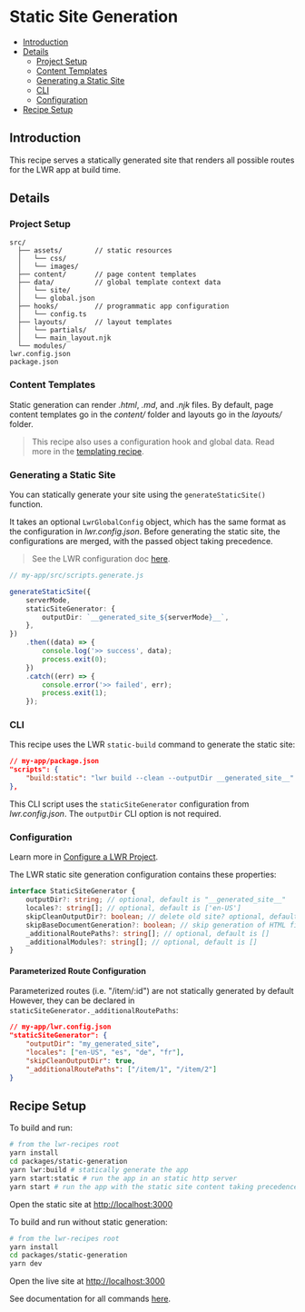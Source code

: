 # Static Site Generation

-   [Introduction](#introduction)
-   [Details](#details)
    -   [Project Setup](#project-setup)
    -   [Content Templates](#content-templates)
    -   [Generating a Static Site](#generating-a-static-site)
    -   [CLI](#cli)
    -   [Configuration](#configuration)
-   [Recipe Setup](#recipe-setup)

## Introduction

This recipe serves a statically generated site that renders all possible routes for the LWR app at build time.

## Details

### Project Setup

```
src/
  ├── assets/        // static resources
  │   └── css/
  │   └── images/
  ├── content/       // page content templates
  ├── data/          // global template context data
  │   └── site/
  │   └── global.json
  ├── hooks/         // programmatic app configuration
  │   └── config.ts
  ├── layouts/       // layout templates
  │   └── partials/
  │   └── main_layout.njk
  └── modules/
lwr.config.json
package.json
```

### Content Templates

Static generation can render _.html_, _.md_, and _.njk_ files. By default, page content templates go in the _content/_ folder and layouts go in the _layouts/_ folder.

> This recipe also uses a configuration hook and global data. Read more in the [templating recipe](https://github.com/salesforce-experience-platform-emu/lwr-recipes/tree/main/packages/templating).

### Generating a Static Site

You can statically generate your site using the `generateStaticSite()` function.

It takes an optional `LwrGlobalConfig` object, which has the same format as the configuration in _lwr.config.json_. Before generating the static site, the configurations are merged, with the passed object taking precedence.

> See the LWR configuration doc [here](https://github.com/salesforce-experience-platform-emu/lwr-recipes/blob/main/doc/config.md).

```typescript
// my-app/src/scripts.generate.js

generateStaticSite({
    serverMode,
    staticSiteGenerator: {
        outputDir: `__generated_site_${serverMode}__`,
    },
})
    .then((data) => {
        console.log('>> success', data);
        process.exit(0);
    })
    .catch((err) => {
        console.error('>> failed', err);
        process.exit(1);
    });
```

### CLI

This recipe uses the LWR `static-build` command to generate the static site:

```json
// my-app/package.json
"scripts": {
    "build:static": "lwr build --clean --outputDir __generated_site__"
},
```

This CLI script uses the `staticSiteGenerator` configuration from _lwr.config.json_. The `outputDir` CLI option is not required.

### Configuration

Learn more in [Configure a LWR Project](https://github.com/salesforce-experience-platform-emu/lwr-recipes/blob/main/doc/config.md).

The LWR static site generation configuration contains these properties:

```typescript
interface StaticSiteGenerator {
    outputDir?: string; // optional, default is "__generated_site__"
    locales?: string[]; // optional, default is ['en-US']
    skipCleanOutputDir?: boolean; // delete old site? optional, default is false
    skipBaseDocumentGeneration?: boolean; // skip generation of HTML files? optional, default is false
    _additionalRoutePaths?: string[]; // optional, default is []
    _additionalModules?: string[]; // optional, default is []
}
```

#### Parameterized Route Configuration

Parameterized routes (i.e. "/item/:id") are not statically generated by default However, they can be declared in `staticSiteGenerator._additionalRoutePaths`:

```json
// my-app/lwr.config.json
"staticSiteGenerator": {
    "outputDir": "my_generated_site",
    "locales": ["en-US", "es", "de", "fr"],
    "skipCleanOutputDir": true,
    "_additionalRoutePaths": ["/item/1", "/item/2"]
}
```

## Recipe Setup

To build and run:

```bash
# from the lwr-recipes root
yarn install
cd packages/static-generation
yarn lwr:build # statically generate the app
yarn start:static # run the app in an static http server
yarn start # run the app with the static site content taking precedence
```

Open the static site at [http://localhost:3000](http://localhost:3000)

To build and run without static generation:

```bash
# from the lwr-recipes root
yarn install
cd packages/static-generation
yarn dev
```

Open the live site at [http://localhost:3000](http://localhost:3000)

See documentation for all commands [here](https://github.com/salesforce-experience-platform-emu/lwr-recipes/blob/master/doc/get_started.md).
